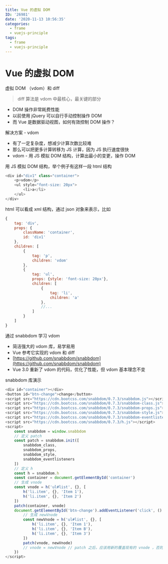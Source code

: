 ```yaml
---
title: Vue 的虚拟 DOM
ID: '26981'
date: '2020-11-13 10:56:35'
categories:
  - frame
  - vuejs-principle
tags:
  - frame
  - vuejs-principle
---
```


# Vue 的虚拟 DOM

虚拟 DOM （vdom）和 diff

> diff 算法是 vdom 中最核心，最关键的部分

- DOM 操作非常耗费性能
- 以前使用 jQuery 可以自行手动控制操作 DOM
- 而 Vue 是数据驱动视图，如何有效控制 DOM 操作？

解决方案 - vdom

- 有了一定复杂度，想减少计算次数比较难
- 那么可以把更多计算转移为 JS 计算，因为 JS 执行速度很快
- vdom - 用 JS 模拟 DOM 结构，计算出最小的变更，操作 DOM

用 JS 模拟 DOM 结构，举个例子有这样一段 html 结构

``` js 
<div id="div1" class="container">
    <p>vdom</p>
    <ul style="font-size: 20px">
        <li>a</li>
    </ul>
</div>
```

html 可以看成 xml 结构，通过 json 对象来表示，比如

``` js 
{
    tag: 'div',
    props: {
        className: 'container',
        id: 'div1'
    },
    children: [
        {
            tag: 'p',
            children: 'vdom'
        },
        {
            tag: 'ul',
            props: {style: 'font-size: 20px'},
            children: [
                {
                    tag: 'li',
                    children: 'a'
                },
                //...
            ]
        }
    ]
}
```

通过 snabbdom 学习 vdom

- 简洁强大的 vdom 库，易学易用
- Vue 参考它实现的 vdom 和 diff
- [https://github.com/snabbdom/snabbdom](https://github.com/snabbdom/snabbdom)
- Vue 3.0 重新了 vdom 的代码，优化了性能，但 vdom 基本理念不变

snabbdom 库演示

``` js 
<div id="container"></div>
<button id="btn-change">change</button>
<script src="https://cdn.bootcss.com/snabbdom/0.7.3/snabbdom.js"></script>
<script src="https://cdn.bootcss.com/snabbdom/0.7.3/snabbdom-class.js"></script>
<script src="https://cdn.bootcss.com/snabbdom/0.7.3/snabbdom-props.js"></script>
<script src="https://cdn.bootcss.com/snabbdom/0.7.3/snabbdom-style.js"></script>
<script src="https://cdn.bootcss.com/snabbdom/0.7.3/snabbdom-eventlisteners.js"></script>
<script src="https://cdn.bootcss.com/snabbdom/0.7.3/h.js"></script>
<script>
    const snabbdom = window.snabbdom
    // 定义 patch
    const patch = snabbdom.init([
        snabbdom_class,
        snabbdom_props,
        snabbdom_style,
        snabbdom_eventlisteners
    ])
    // 定义 h
    const h = snabbdom.h
    const container = document.getElementById('container')
    // 生成 vnode
    const vnode = h('ul#list', {}, [
        h('li.item', {}, 'Item 1'),
        h('li.item', {}, 'Item 2')
    ])
    patch(container, vnode)
    document.getElementById('btn-change').addEventListener('click', () => {
        // 生成 newVnode
        const newVnode = h('ul#list', {}, [
            h('li.item', {}, 'Item 1'),
            h('li.item', {}, 'Item B'),
            h('li.item', {}, 'Item 3')
        ])
        patch(vnode, newVnode)
        // vnode = newVnode // patch 之后，应该用新的覆盖现有的 vnode ，否则每次 change 都是新旧对比
    })
</script>
```
 
 
 
 
 
 
 
 
 
 
 
 
 
 
 
 
 
 
 
 
 
 
 
 
 
